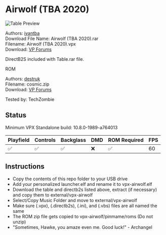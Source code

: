 # Airwolf (TBA 2020)

![Table Preview](https://github.com/bhobman/vpx-previews/blob/e877ee0cf36ccceabbefdcf28a68290fe1d87066/vpx-airwolf-preview.png)

Authors: [ivantba](https://www.vpforums.org/index.php?showuser=123858)  
Download File Name: Airwolf (TBA 2020).rar  
Filename: Airwolf (TBA 2020).vpx  
Download: [VP Forums](https://www.vpforums.org/index.php?app=downloads&showfile=14775)

DirectB2S included with Table.rar file. 

ROM 

Authors: [destruk](https://www.vpforums.org/index.php?showuser=5)  
Filename: cosmic.zip  
Download: [VP Forums](https://www.vpforums.org/index.php?app=downloads&showfile=564)

Tested by: TechZombie

## Status 

Minimum VPX Standalone build: 10.8.0-1989-a764013

| Playfield | Controls | Backglass | DMD | ROM Required | FPS | 
|-----------|----------|-----------|-----|--------------|-----|
| :white_check_mark: | :white_check_mark: | :white_check_mark: | :x: | :white_check_mark: | 60 |

## Instructions

- Copy the contents of this repo folder to your USB drive
- Add your personalized launcher.elf and rename it to vpx-airwolf.elf
- Download the table and directb2s listed above, extract (if necessary) and copy them to external/vpx-airwolf
- Select/Copy Music Folder and move to external/vpx-airwolf
- Make sure (.vpx), (.directb2s), (.ini), and (.vbs) files are all named the same
- The ROM zip file gets copied to vpx-airwolf/pinmame/roms (Do not unzip)
- "Sometimes, Hawke, you amaze even me. Good luck!" - Archangel
